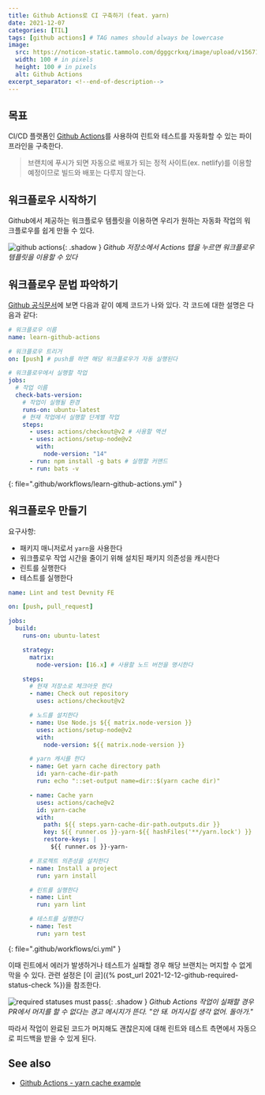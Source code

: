 ```yaml
---
title: Github Actions로 CI 구축하기 (feat. yarn)
date: 2021-12-07
categories: [TIL]
tags: [github actions] # TAG names should always be lowercase
image:
  src: https://noticon-static.tammolo.com/dgggcrkxq/image/upload/v1567128822/noticon/osiivsvhnu4nt8doquo0.png
  width: 100 # in pixels
  height: 100 # in pixels
  alt: Github Actions
excerpt_separator: <!--end-of-description-->
---
```


## 목표

CI/CD 플랫폼인 [Github Actions](https://docs.github.com/en/actions/learn-github-actions/understanding-github-actions)를 사용하여 린트와 테스트를 자동화할 수 있는 파이프라인을 구축한다.

> 브랜치에 푸시가 되면 자동으로 배포가 되는 정적 사이트(ex. netlify)를 이용할 예정이므로 빌드와 배포는 다루지 않는다.

<!--end-of-description-->

## 워크플로우 시작하기

Github에서 제공하는 워크플로우 템플릿을 이용하면 우리가 원하는 자동화 작업의 워크플로우를 쉽게 만들 수 있다.

![github actions](https://user-images.githubusercontent.com/8105528/144965808-d0ddf84d-350f-48aa-a8dd-449c3b85319f.png){: .shadow }
_Github 저장소에서 Actions 탭을 누르면 워크플로우 템플릿을 이용할 수 있다_

## 워크플로우 문법 파악하기

[Github 공식문서](https://docs.github.com/en/actions/learn-github-actions/understanding-github-actions#create-an-example-workflow)에 보면 다음과 같이 예제 코드가 나와 있다. 각 코드에 대한 설명은 다음과 같다:

```yml
# 워크플로우 이름
name: learn-github-actions

# 워크플로우 트리거
on: [push] # push를 하면 해당 워크플로우가 자동 실행된다

# 워크플로우에서 실행할 작업
jobs:
  # 작업 이름
  check-bats-version:
    # 작업이 실행될 환경
    runs-on: ubuntu-latest
    # 현재 작업에서 실행할 단계별 작업
    steps:
      - uses: actions/checkout@v2 # 사용할 액션
      - uses: actions/setup-node@v2
        with:
          node-version: "14"
      - run: npm install -g bats # 실행할 커맨드
      - run: bats -v
```

{: file=".github/workflows/learn-github-actions.yml" }

## 워크플로우 만들기

요구사항:

- 패키지 매니저로서 `yarn`을 사용한다
- 워크플로우 작업 시간을 줄이기 위해 설치된 패키지 의존성을 캐시한다
- 린트를 실행한다
- 테스트를 실행한다

```yml
name: Lint and test Devnity FE

on: [push, pull_request]

jobs:
  build:
    runs-on: ubuntu-latest

    strategy:
      matrix:
        node-version: [16.x] # 사용할 노드 버전을 명시한다

    steps:
      # 현재 저장소로 체크아웃 한다
      - name: Check out repository
        uses: actions/checkout@v2

      # 노드를 설치한다
      - name: Use Node.js ${{ matrix.node-version }}
        uses: actions/setup-node@v2
        with:
          node-version: ${{ matrix.node-version }}

      # yarn 캐시를 한다
      - name: Get yarn cache directory path
        id: yarn-cache-dir-path
        run: echo "::set-output name=dir::$(yarn cache dir)"

      - name: Cache yarn
        uses: actions/cache@v2
        id: yarn-cache
        with:
          path: ${{ steps.yarn-cache-dir-path.outputs.dir }}
          key: ${{ runner.os }}-yarn-${{ hashFiles('**/yarn.lock') }}
          restore-keys: |
            ${{ runner.os }}-yarn-

      # 프로젝트 의존성을 설치한다
      - name: Install a project
        run: yarn install

      # 린트를 실행한다
      - name: Lint
        run: yarn lint

      # 테스트를 실행한다
      - name: Test
        run: yarn test
```

{: file=".github/workflows/ci.yml" }

이때 린트에서 에러가 발생하거나 테스트가 실패할 경우 해당 브랜치는 머지할 수 없게 막을 수 있다. 관련 설정은 [이 글]({% post_url 2021-12-12-github-required-status-check %})을 참조한다.

![required statuses must pass](https://user-images.githubusercontent.com/8105528/145705684-fb6d7b18-d179-4322-ba25-84157bbc46ba.png){: .shadow }
_Github Actions 작업이 실패할 경우 PR에서 머지를 할 수 없다는 경고 메시지가 뜬다. "안 돼. 머지시킬 생각 없어. 돌아가."_

따라서 작업이 완료된 코드가 머지해도 괜찮은지에 대해 린트와 테스트 측면에서 자동으로 피드백을 받을 수 있게 된다.

## See also

- [Github Actions - yarn cache example](https://github.com/actions/cache/blob/master/examples.md#node---yarn)
